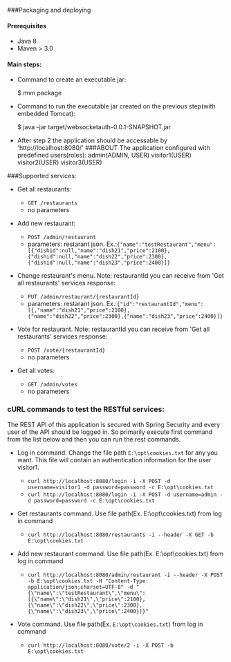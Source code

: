 ###Packaging and deploying
#### Prerequisites
- Java 8
- Maven > 3.0
#### Main steps:
- Command to create an executable jar:

    $ mvn package

- Command to run the executable jar created on the previous step(with embedded Tomcat):

    $ java -jar target/websocketauth-0.0.1-SNAPSHOT.jar

- After step 2 the application should be accessable by 'http://localhost:8080/'
###ABOUT
The application configured with predefined users(roles):
	admin(ADMIN, USER)
	visitor1(USER)
	visitor2(USER)
	visitor3(USER)

###Supported services:
- Get all restaurants: 
	* `GET /restaurants`
	* no parameters
- Add new restaurant:
	* `POST /admin/restaurant`
	* parameters: restarant json. Ex.:`{"name":"testRestaurant","menu":[{"dishid":null,"name":"dish21","price":2100},{"dishid":null,"name":"dish22","price":2300},{"dishid":null,"name":"dish23","price":2400}]}`
- Change restaurant's menu. Note: restaurantId you can receive from 'Get all restaurants' services response:
	* `PUT /admin/restaurant/{restaurantId}`
	* parameters: restarant json. Ex.:`{"id":"restaurantId","menu":[{,"name":"dish21","price":2100},{"name":"dish22","price":2300},{"name":"dish23","price":2400}]}`

- Vote for restaurant. Note: restaurantId you can receive from 'Get all restaurants' services response:
	* `POST /vote/{restaurantId}`
	* no parameters

- Get all votes:
	* `GET /admin/votes`
	* no parameters

### cURL commands to test the RESTful services:
The REST API of this application is secured with Spring Security and every user of the API should be logged in.
So primarily execute first command from the list below and then you can run the rest commands.
- Log in command.
	Change the file path `E:\opt\cookies.txt` for any you want.
This file will contain an authentication information for the user visitor1.
	* `curl http://localhost:8080/login -i -X POST -d username=visitor1 -d password=password -c E:\opt\cookies.txt`
	* `curl http://localhost:8080/login -i -X POST -d username=admin -d password=password -c E:\opt\cookies.txt`

- Get restaurants command.
	Use file path(Ex. E:\opt\cookies.txt) from log in command
	* `curl http://localhost:8080/restaurants -i --header -X GET -b E:\opt\cookies.txt`

- Add new restaurant command.
	Use file path(Ex. E:\opt\cookies.txt) from log in command
	* `curl http://localhost:8080/admin/restaurant -i --header -X POST  -b E:\opt\cookies.txt -H "Content-Type: application/json;charset=UTF-8" -d "{\"name\":\"testRestaurant\",\"menu\":[{\"name\":\"dish21\",\"price\":2100},{\"name\":\"dish22\",\"price\":2300},{\"name\":\"dish23\",\"price\":2400}]}"`

- Vote command.
	Use file path(Ex. `E:\opt\cookies.txt`) from log in command
	* `curl http://localhost:8080/vote/2 -i -X POST -b E:\opt\cookies.txt`

